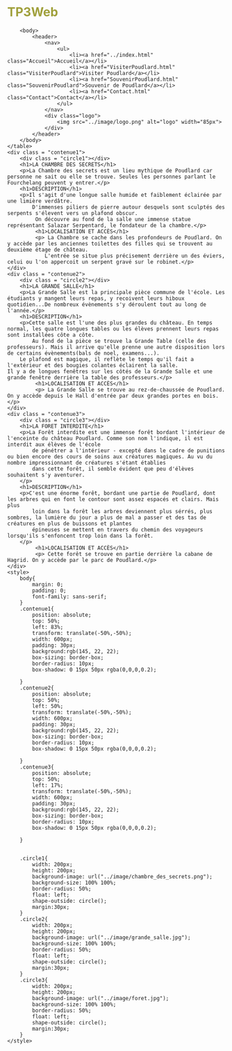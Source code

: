 # TP3Web
<!DOCTYPE html>
<html lang="fr">

<head>
    <meta charset="UTF-8">
    <meta name="viewport" content="width=device-width, initial-scale=1.0">
    <title>Dans Poudlard</title>
</head>
<style>
    nav {
        /*Déformation de page*/
        display: flex;
        flex-direction: row;
        flex-wrap: wrap;
    }

    nav ul {
        /* barre rouge */
        display: flex;
        list-style-type: none;
        background-color: rgb(145, 22, 22);
        width: 100%;
        height: 25px;
        padding: 30px;
        font-size: 10px;
        margin-top: -8px;
        margin-left: -8px;
        margin-right: -8px;
        display: flex;
        flex-direction: row;
        flex-wrap: wrap;
    }

    nav ul a {
        /*écriture menu nav*/
        font-size: 1.2rem;
        text-decoration: none;
        font-family: Arial, Helvetica, sans-serif;
        margin-left: 170px;
    }

    .Accueil {
        font-weight: bold;
        color: rgb(214, 195, 89);
    }

    .VisiterPoudlard {
        font-weight: bold;
        color: rgb(255, 255, 255);
    }

    .SouvenirPoudlard {
        font-weight: bold;
        color: rgb(214, 195, 89);
    }

    .Contact {
        font-weight: bold;
        color: rgb(214, 195, 89);
    }

    .header {
        display: flex;
        flex-direction: row;
        flex-wrap: wrap;
    }

    .logo {
        margin-top: -90px;
        margin-left: 10px;
    }
    h1{
        color: rgb(160, 160, 60);
        font-family: 'Courier New', Courier, monospace;
    }
    p{
        color: white;
    }
</style>

<body>
    <!-- Barre du haut  -->
    <table>

        <body>
            <header>
                <nav>
                    <ul>
                        <li><a href="../index.html" class="Accueil">Accueil</a></li>
                        <li><a href="VisiterPoudlard.html" class="VisiterPoudlard">Visiter Poudlard</a></li>
                        <li><a href="SouvenirPoudlard.html" class="SouvenirPoudlard">Souvenir de Poudlard</a></li>
                        <li><a href="Contact.html" class="Contact">Contact</a></li>
                    </ul>
                </nav>
                <div class="logo">
                    <img src="../image/logo.png" alt="logo" width="85px">
                </div>
            </header>
        </body>
    </table>
    <div class = "contenue1">
        <div class = "circle1"></div>
        <h1>LA CHAMBRE DES SECRETS</h1>
        <p>La Chambre des secrets est un lieu mythique de Poudlard car personne ne sait ou elle se trouve. Seules les personnes parlant le Fourchelang peuvent y entrer.</p>
        <h1>DESCRIPTION</h1>
        <p>Il s'agit d'une longue salle humide et faiblement éclairée par une limière verdâtre. 
            D'immenses piliers de pierre autour desquels sont sculptés des serpents s'élevent vers un plafond obscur.
             On découvre au fond de la salle une immense statue représentant Salazar Serpentard, le fondateur de la chambre.</p>
             <h1>LOCALISATION ET ACCÈS</h1>
             <p> La Chambre se cache dans les profondeurs de Poudlard. On y accède par les anciennes toilettes des filles qui se trouvent au deuxième étage de château.
                L'entrée se situe plus précisement derrière un des éviers, celui ou l'on appercoit un serpent gravé sur le robinet.</p>
    </div>
    <div class = "contenue2">
        <div class = "circle2"></div>
        <h1>LA GRANDE SALLE</h1>
        <p>La Grande Salle est la principale pièce commune de l'école. Les étudiants y mangent leurs repas, y recoivent leurs hiboux quotidien...De nombreux évènements s'y déroulent tout au long de l'année.</p>
        <h1>DESCRIPTION</h1>
        <p>Cette salle est l'une des plus grandes du château. En temps normal, les quatre longues tables ou les élèves prennent leurs repas sont installées côte a côte.
            Au fond de la pièce se trouve la Grande Table (celle des professeurs). Mais il arrive qu'elle prenne une autre disposition lors de certains évènements(bals de noel, examens...).
        Le plafond est magique, il reflète le temps qu'il fait a l'extérieur et des bougies colantes éclairent la salle.
    Il y a de longues fenêtres sur les côtés de la Grande Salle et une grande fenêtre derrière la table des professeurs.</p>
             <h1>LOCALISATION ET ACCÈS</h1>
             <p> La Grande Salle se trouve au rez-de-chaussée de Poudlard. On y accède depuis le Hall d'entrée par deux grandes portes en bois.</p>
    </div>
    <div class = "contenue3">
        <div class = "circle3"></div>
        <h1>LA FORET INTERDITE</h1>
        <p>La Forêt interdite est une immense forêt bordant l'intérieur de l'enceinte du château Poudlard. Comme son nom l'indique, il est interdit aux élèves de l'école
            de pénétrer a l'intérieur - excepté dans le cadre de punitions ou bien encore des cours de soins aux créatures magiques. Au vu du nombre impressionnant de créatures s'étant établies
            dans cette forêt, il semble évident que peu d'élèves souhaitent s'y aventurer.
        </p>
        <h1>DESCRIPTION</h1>
        <p>C'est une énorme forêt, bordant une partie de Poudlard, dont les arbres qui en font le contour sont assez espacés et clairs. Mais plus
            loin dans la forêt les arbres deviennent plus sérrés, plus sombres, la lumière du jour a plus de mal a passer et des tas de créatures en plus de buissons et plantes
            épineuses se mettent en travers du chemin des voyageurs lorsqu'ils s'enfoncent trop loin dans la forêt.
        </p>
             <h1>LOCALISATION ET ACCÈS</h1>
             <p> Cette forêt se trouve en partie derrière la cabane de Hagrid. On y accède par le parc de Poudlard.</p>
    </div>
    <style>
        body{
            margin: 0;
            padding: 0;
            font-family: sans-serif;
        }
        .contenue1{
            position: absolute;
            top: 50%;
            left: 83%;
            transform: translate(-50%,-50%);
            width: 600px;
            padding: 30px;
            background:rgb(145, 22, 22);
            box-sizing: border-box;
            border-radius: 10px;
            box-shadow: 0 15px 50px rgba(0,0,0,0.2);
        
        }
        .contenue2{
            position: absolute;
            top: 50%;
            left: 50%;
            transform: translate(-50%,-50%);
            width: 600px;
            padding: 30px;
            background:rgb(145, 22, 22);
            box-sizing: border-box;
            border-radius: 10px;
            box-shadow: 0 15px 50px rgba(0,0,0,0.2);
        
        }
        .contenue3{
            position: absolute;
            top: 50%;
            left: 17%;
            transform: translate(-50%,-50%);
            width: 600px;
            padding: 30px;
            background:rgb(145, 22, 22);
            box-sizing: border-box;
            border-radius: 10px;
            box-shadow: 0 15px 50px rgba(0,0,0,0.2);
        
        }
        

        .circle1{
            width: 200px;
            height: 200px;
            background-image: url("../image/chambre_des_secrets.png");
            background-size: 100% 100%;
            border-radius: 50%;
            float: left;
            shape-outside: circle();
            margin:30px;
        }
        .circle2{
            width: 200px;
            height: 200px;
            background-image: url("../image/grande_salle.jpg");
            background-size: 100% 100%;
            border-radius: 50%;
            float: left;
            shape-outside: circle();
            margin:30px;
        }
        .circle3{
            width: 200px;
            height: 200px;
            background-image: url("../image/foret.jpg");
            background-size: 100% 100%;
            border-radius: 50%;
            float: left;
            shape-outside: circle();
            margin:30px;
        }
    </style>
</body>
</html>
